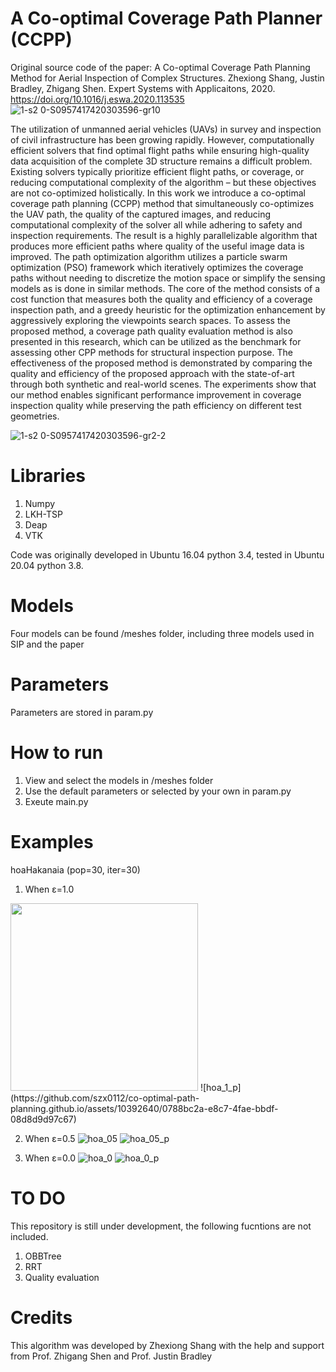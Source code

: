 # A Co-optimal Coverage Path Planner (CCPP)

Original source code of the paper: 
A Co-optimal Coverage Path Planning Method for Aerial Inspection of Complex Structures. 
Zhexiong Shang, Justin Bradley, Zhigang Shen.
Expert Systems with Applicaitons, 2020.
https://doi.org/10.1016/j.eswa.2020.113535
![1-s2 0-S0957417420303596-gr10](https://github.com/szx0112/co-optimal-path-planning.github.io/assets/10392640/1638700c-252f-4b39-91a9-7060f5c9f546)

The utilization of unmanned aerial vehicles (UAVs) in survey and inspection of civil infrastructure has been growing rapidly. However, computationally efficient solvers that find optimal flight paths while ensuring high-quality data acquisition of the complete 3D structure remains a difficult problem. Existing solvers typically prioritize efficient flight paths, or coverage, or reducing computational complexity of the algorithm – but these objectives are not co-optimized holistically. In this work we introduce a co-optimal coverage path planning (CCPP) method that simultaneously co-optimizes the UAV path, the quality of the captured images, and reducing computational complexity of the solver all while adhering to safety and inspection requirements. The result is a highly parallelizable algorithm that produces more efficient paths where quality of the useful image data is improved. The path optimization algorithm utilizes a particle swarm optimization (PSO) framework which iteratively optimizes the coverage paths without needing to discretize the motion space or simplify the sensing models as is done in similar methods. The core of the method consists of a cost function that measures both the quality and efficiency of a coverage inspection path, and a greedy heuristic for the optimization enhancement by aggressively exploring the viewpoints search spaces. To assess the proposed method, a coverage path quality evaluation method is also presented in this research, which can be utilized as the benchmark for assessing other CPP methods for structural inspection purpose. The effectiveness of the proposed method is demonstrated by comparing the quality and efficiency of the proposed approach with the state-of-art through both synthetic and real-world scenes. The experiments show that our method enables significant performance improvement in coverage inspection quality while preserving the path efficiency on different test geometries.

![1-s2 0-S0957417420303596-gr2-2](https://github.com/szx0112/co-optimal-path-planning.github.io/assets/10392640/d7534f69-39fc-47d7-b763-0fd4cfdd4f57)

# Libraries
1. Numpy
2. LKH-TSP
3. Deap
4. VTK

Code was originally developed in Ubuntu 16.04 python 3.4, tested in Ubuntu 20.04 python 3.8.

# Models
Four models can be found /meshes folder, including three models used in SIP and the paper

# Parameters
Parameters are stored in param.py

# How to run
1. View and select the models in /meshes folder
2. Use the default parameters or selected by your own in param.py
3. Exeute main.py

# Examples
hoaHakanaia (pop=30, iter=30)

1. When ε=1.0
<img src="(https://github.com/szx0112/co-optimal-path-planning.github.io/assets/10392640/0788bc2a-e8c7-4fae-bbdf-08d8d9d97c67.png)" width="300" height="300">
![hoa_1_p](https://github.com/szx0112/co-optimal-path-planning.github.io/assets/10392640/0788bc2a-e8c7-4fae-bbdf-08d8d9d97c67)

2. When ε=0.5
![hoa_05](https://github.com/szx0112/co-optimal-path-planning.github.io/assets/10392640/f76c8a1c-141a-4f96-9104-83b5c6c42b72)
![hoa_05_p](https://github.com/szx0112/co-optimal-path-planning.github.io/assets/10392640/88af7f1d-455d-44e1-9ff3-5d83517789be)

3. When ε=0.0
![hoa_0](https://github.com/szx0112/co-optimal-path-planning.github.io/assets/10392640/3286fe4e-8d31-4467-973d-b7fb1774680e)
![hoa_0_p](https://github.com/szx0112/co-optimal-path-planning.github.io/assets/10392640/846a2137-b369-440a-b22a-c8e082df8c64)


# TO DO
This repository is still under development, the following fucntions are not included.
1. OBBTree
2. RRT
3. Quality evaluation

# Credits
This algorithm was developed by Zhexiong Shang with the help and support from Prof. Zhigang Shen and Prof. Justin Bradley 

